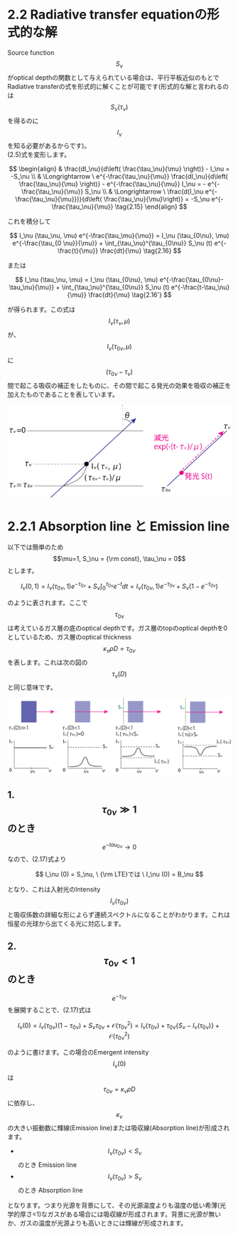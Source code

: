 # 2.2 Radiative transfer equationの形式的な解

Source function $$S_\nu$$がoptical depthの関数として与えられている場合は、平行平板近似のもとでRadiative transferの式を形式的に解くことが可能です(形式的な解と言われるのは$$S_\nu(\tau_\nu)$$を得るのに$$I_\nu$$を知る必要があるからです)。  
(2.5)式を変形します。

$$
\begin{align}
& \frac{dI_\nu}{d\left( \frac{\tau_\nu}{\mu} \right)} - I_\nu = -S_\nu \\
& \Longrightarrow \ e^{-\frac{\tau_\nu}{\mu}} \frac{dI_\nu}{d\left( \frac{\tau_\nu}{\mu} \right)} - e^{-\frac{\tau_\nu}{\mu}} I_\nu = - e^{-\frac{\tau_\nu}{\mu}} S_\nu \\
& \Longrightarrow \ \frac{d(I_\nu e^{-\frac{\tau_\nu}{\mu}})}{d\left( \frac{\tau_\nu}{\mu}\right)} = -S_\nu e^{-\frac{\tau_\nu}{\mu}} \tag{2.15}
\end{align}
$$

これを積分して

$$
I_\nu (\tau_\nu, \mu) e^{-\frac{\tau_\mu}{\mu}} 
= I_\nu (\tau_{0\nu}, \mu) e^{-\frac{\tau_{0 \nu}}{\mu}} + \int_{\tau_\nu}^{\tau_{0\nu}} S_\nu (t) e^{-\frac{t}{\mu}} \frac{dt}{\mu} \tag{2.16}
$$

または

$$
I_\nu (\tau_\nu, \mu) 
= I_\nu (\tau_{0\nu}, \mu) e^{-\frac{\tau_{0\nu}-\tau_\nu}{\mu}} + \int_{\tau_\nu}^{\tau_{0\nu}} S_\nu (t) e^{-\frac{t-\tau_\nu}{\mu}} \frac{dt}{\mu} \tag{2.16'}
$$

が得られます。この式は$$I_\nu (\tau_\nu, \mu)$$が、$$I_\nu (\tau_{0\nu}, \mu)$$に$$(\tau_{0\nu}-\tau_\nu)$$間で起こる吸収の補正をしたものに、その間で起こる発光の効果を吸収の補正を加えたものであることを表しています。

![(2.16')式の意味。](/images/atmos/formal.png)

# 2.2.1 Absorption line と Emission line

以下では簡単のため$$\mu=1, S_\nu = {\rm const}, \tau_\nu = 0$$とします。

$$
I_\nu (0, 1) 
= I_\nu (\tau_{0\nu}, 1) e^{-\tau_{0\nu}} + S_\nu \int_0^{\tau_{0\nu}} e^{-t} dt 
= I_\nu (\tau_{0\nu}, 1) e^{-\tau_{0\nu}} + S_\nu (1-e^{-\tau_{0\nu}}) \tag{2.17}
$$

のように表されます。ここで$$\tau_{0\nu}$$は考えているガス層の底のoptical depthです。ガス層のtopのoptical depthを0としているため、ガス層のoptical thickness $$\kappa_\nu \rho D = \tau_{0\nu}$$を表します。これは次の図の$$\tau_\nu (D)$$と同じ意味です。

![輝線や吸収線が形成される状況。](/images/atmos/emission_absorption.png)

## 1. $$\tau_{0\nu}\gg 1$$のとき

$$e^{-tau_{0\nu}} \rightarrow 0$$なので、(2.17)式より

$$
I_\nu (0) = S_\nu, \ {\rm LTE}では \ I_\nu (0) = B_\nu
$$

となり、これは入射光のIntensity$$I_\nu (\tau_{0\nu})$$と吸収係数の詳細な形によらず連続スペクトルになることがわかります。これは恒星の光球から出てくる光に対応します。

## 2. $$\tau_{0\nu}<1$$のとき

$$e^{-\tau_{0\nu}}$$を展開することで、(2.17)式は

$$
I_\nu (0) 
= I_\nu (\tau_{0\nu}) (1-\tau_{0\nu}) + S_\nu \tau_{0\nu} + \mathcal{O} (\tau_{0\nu}^2) 
= I_\nu (\tau_{0\nu}) + \tau_{0\nu} \left\{ S_\nu - I_\nu (\tau_{0\nu}) \right\} + \mathcal{O} (\tau_{0\nu}^2) \tag{2.18}
$$

のように書けます。この場合のEmergent intensity $$I_\nu (0)$$は$$\tau_{0\nu} = \kappa_\nu \rho D$$に依存し、$$\kappa_\nu$$の大きい振動数に輝線(Emission line)または吸収線(Absorption line)が形成されます。

* $$I_\nu (\tau_{0\nu}) < S_\nu$$のとき Emission line
* $$I_\nu (\tau_{0\nu}) > S_\nu$$のとき Absorption line

となります。つまり光源を背景にして、その光源温度よりも温度の低い希薄(光学的厚さ<1)なガスがある場合には吸収線が形成されます。背景に光源が無いか、ガスの温度が光源よりも高いときには輝線が形成されます。



